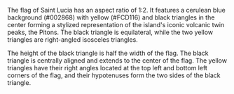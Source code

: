 The flag of Saint Lucia has an aspect ratio of 1:2. It features a cerulean blue background (#002868) with yellow (#FCD116) and black triangles in the center forming a stylized representation of the island's iconic volcanic twin peaks, the Pitons. The black triangle is equilateral, while the two yellow triangles are right-angled isosceles triangles.

The height of the black triangle is half the width of the flag. The black triangle is centrally aligned and extends to the center of the flag. The yellow triangles have their right angles located at the top left and bottom left corners of the flag, and their hypotenuses form the two sides of the black triangle.